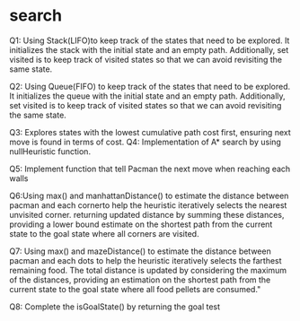 # search

Q1: Using Stack(LIFO)to keep track of the states that need to be explored. It initializes the stack with the initial state and an empty path. Additionally, set visited is to keep track of visited states so that we can avoid revisiting the same state.

Q2: Using Queue(FIFO) to keep track of the states that need to be explored. It initializes the queue with the initial state and an empty path. Additionally, set visited is to keep track of visited states so that we can avoid revisiting the same state.

Q3: Explores states with the lowest cumulative path cost first, ensuring next move is found in terms of cost.
Q4: Implementation of A* search by using nullHeuristic function.

Q5: Implement function that tell Pacman the next move when reaching each walls

Q6:Using max() and manhattanDistance() to estimate the distance between pacman and each cornerto help the heuristic iteratively selects the nearest unvisited corner. returning updated distance by summing these distances, providing a lower bound estimate on the shortest path from the current state to the goal state where all corners are visited.

Q7: Using max() and mazeDistance() to estimate the distance between pacman and each dots to help the heuristic iteratively selects the farthest remaining food. The total distance is updated by considering the maximum of the distances, providing an estimation on the shortest path from the current state to the goal state where all food pellets are consumed."

Q8: Complete the isGoalState() by returning the goal test
